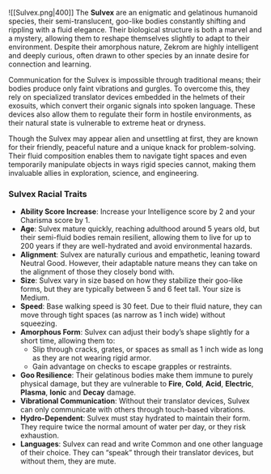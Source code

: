 ![[Sulvex.png|400]]
The **Sulvex** are an enigmatic and gelatinous humanoid species, their semi-translucent, goo-like bodies constantly shifting and rippling with a fluid elegance. Their biological structure is both a marvel and a mystery, allowing them to reshape themselves slightly to adapt to their environment. Despite their amorphous nature, Zekrom are highly intelligent and deeply curious, often drawn to other species by an innate desire for connection and learning.

Communication for the Sulvex is impossible through traditional means; their bodies produce only faint vibrations and gurgles. To overcome this, they rely on specialized translator devices embedded in the helmets of their exosuits, which convert their organic signals into spoken language. These devices also allow them to regulate their form in hostile environments, as their natural state is vulnerable to extreme heat or dryness.

Though the Sulvex may appear alien and unsettling at first, they are known for their friendly, peaceful nature and a unique knack for problem-solving. Their fluid composition enables them to navigate tight spaces and even temporarily manipulate objects in ways rigid species cannot, making them invaluable allies in exploration, science, and engineering.

### Sulvex Racial Traits
- **Ability Score Increase**: Increase your Intelligence score by 2 and your Charisma score by 1.
- **Age**: Sulvex mature quickly, reaching adulthood around 5 years old, but their semi-fluid bodies remain resilient, allowing them to live for up to 200 years if they are well-hydrated and avoid environmental hazards.
- **Alignment**: Sulvex are naturally curious and empathetic, leaning toward Neutral Good. However, their adaptable nature means they can take on the alignment of those they closely bond with.
- **Size**: Sulvex vary in size based on how they stabilize their goo-like forms, but they are typically between 5 and 6 feet tall. Your size is Medium.
- **Speed**: Base walking speed is 30 feet. Due to their fluid nature, they can move through tight spaces (as narrow as 1 inch wide) without squeezing.
- **Amorphous Form**: Sulvex can adjust their body’s shape slightly for a short time, allowing them to:
    - Slip through cracks, grates, or spaces as small as 1 inch wide as long as they are not wearing rigid armor.
    - Gain advantage on checks to escape grapples or restraints.
- **Goo Resilience**: Their gelatinous bodies make them immune to purely physical damage, but they are vulnerable to **Fire**, **Cold**, **Acid**, **Electric**, **Plasma**, **Ionic** and **Decay** damage.
- **Vibrational Communication**: Without their translator devices, Sulvex can only communicate with others through touch-based vibrations.
- **Hydro-Dependent**: Sulvex must stay hydrated to maintain their form. They require twice the normal amount of water per day, or they risk exhaustion.
- **Languages**: Sulvex can read and write Common and one other language of their choice. They can “speak” through their translator devices, but without them, they are mute.